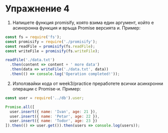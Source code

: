 # Упражнение 4

1. Напишете функция promisify, която взима един аргумент, който е асинхронна функция и връща Promise версията и.
Пример:
```js
const fs = require('fs');
const promisify = require('./promisify');
const readFile = promisify(fs.readFile);
const writeFile = promisify(fs.writeFile);

readFile('./data.txt')
  .then(content => content + ' more data')
  .then(data => writeFile('./data.txt', data))
  .then(() => console.log('Operation completed!'));
```
2. Използвайки кода от week3/practice преработете всички асинхронни операции с Promise-и. 
Пример:
```js
const user = require('../db').user;

Promise.all([
  user.insert({ name: 'Ivan', age: 21 }),
  user.insert({ name: 'Petar', age: 22 }),
  user.insert({ name: 'Todor', age: 23 })
]).then(() => user.get()).then(users => console.log(users));
```